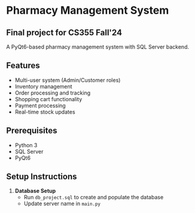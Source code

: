 # Pharmacy Management System
## Final project for CS355 Fall'24

A PyQt6-based pharmacy management system with SQL Server backend.

## Features
- Multi-user system (Admin/Customer roles)
- Inventory management
- Order processing and tracking
- Shopping cart functionality
- Payment processing
- Real-time stock updates

## Prerequisites
- Python 3
- SQL Server
- PyQt6

## Setup Instructions

1. **Database Setup**
   - Run `db_project.sql` to create and populate the database
   - Update server name in `main.py`
   